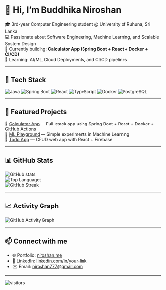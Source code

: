 # 👋 Hi, I’m Buddhika Niroshan  

🎓 3rd-year Computer Engineering student @ University of Ruhuna, Sri Lanka  
💻 Passionate about Software Engineering, Machine Learning, and Scalable System Design  
🚀 Currently building: **Calculator App (Spring Boot + React + Docker + CI/CD)**  
🌱 Learning: AI/ML, Cloud Deployments, and CI/CD pipelines  

---

## 🔧 Tech Stack  
![Java](https://img.shields.io/badge/Java-ED8B00?style=for-the-badge&logo=openjdk&logoColor=white)
![Spring Boot](https://img.shields.io/badge/SpringBoot-6DB33F?style=for-the-badge&logo=springboot&logoColor=white)
![React](https://img.shields.io/badge/React-20232A?style=for-the-badge&logo=react&logoColor=61DAFB)
![TypeScript](https://img.shields.io/badge/TypeScript-007ACC?style=for-the-badge&logo=typescript&logoColor=white)
![Docker](https://img.shields.io/badge/Docker-2496ED?style=for-the-badge&logo=docker&logoColor=white)
![PostgreSQL](https://img.shields.io/badge/PostgreSQL-316192?style=for-the-badge&logo=postgresql&logoColor=white)

---

## 📂 Featured Projects  
🌟 [Calculator App](https://github.com/your-username/calculator) — Full-stack app using Spring Boot + React + Docker + GitHub Actions  
🤖 [ML Playground](https://github.com/your-username/ml-playground) — Simple experiments in Machine Learning  
📱 [Todo App](https://github.com/your-username/todo-app) — CRUD web app with React + Firebase  

---

## 📊 GitHub Stats  
![GitHub stats](https://github-readme-stats.vercel.app/api?username=your-username&show_icons=true&theme=tokyonight)  
![Top Languages](https://github-readme-stats.vercel.app/api/top-langs/?username=your-username&layout=compact&theme=tokyonight)  
![GitHub Streak](https://streak-stats.demolab.com/?user=your-username&theme=tokyonight)  

---

## 📈 Activity Graph  
![GitHub Activity Graph](https://github-readme-activity-graph.vercel.app/graph?username=nirobnk&theme=react-dark)  

---

## 📫 Connect with me  
- 🌐 Portfolio: [niroshan.me](https://niroshan.me)  
- 💼 LinkedIn: [linkedin.com/in/your-link](https://linkedin.com/in/your-link)  
- ✉️ Email: niroshan777@gmail.com  

---

![visitors](https://visitor-badge.laobi.icu/badge?page_id=your-username.your-username)
